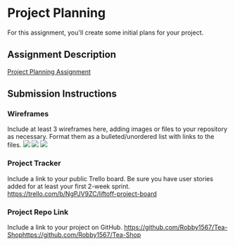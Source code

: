 # Project Planning
For this assignment, you'll create some initial plans for your project.

## Assignment Description
[Project Planning Assignment](https://education.launchcode.org/liftoff/modules/assignments/project-planning)

## Submission Instructions

### Wireframes
Include at least 3 wireframes here, adding images or files to your repository as necessary. Format them as a bulleted/unordered list with links to the files.
![](C:\Users\stabl\Pictures\Screenshots\Wireframe1.PNG)
![](C:\Users\stabl\Pictures\Screenshots\Wirefram2.PNG)
![](C:\Users\stabl\Pictures\Screenshots\Wireframe3.PNG)

### Project Tracker
Include a link to your public Trello board. Be sure you have user stories added for at least your first 2-week sprint.
https://trello.com/b/NgPJV9ZC/liftoff-project-board

### Project Repo Link

Include a link to your project on GitHub.
https://github.com/Robby1567/Tea-Shophttps://github.com/Robby1567/Tea-Shop
